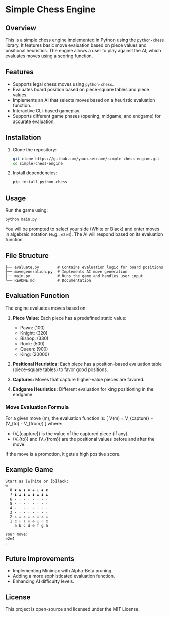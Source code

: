 # Simple Chess Engine

## Overview
This is a simple chess engine implemented in Python using the `python-chess` library. It features basic move evaluation based on piece values and positional heuristics. The engine allows a user to play against the AI, which evaluates moves using a scoring function.

## Features
- Supports legal chess moves using `python-chess`.
- Evaluates board position based on piece-square tables and piece values.
- Implements an AI that selects moves based on a heuristic evaluation function.
- Interactive CLI-based gameplay.
- Supports different game phases (opening, midgame, and endgame) for accurate evaluation.

## Installation

1. Clone the repository:
   ```sh
   git clone https://github.com/yourusername/simple-chess-engine.git
   cd simple-chess-engine
   ```
2. Install dependencies:
   ```sh
   pip install python-chess
   ```

## Usage

Run the game using:
```sh
python main.py
```
You will be prompted to select your side (White or Black) and enter moves in algebraic notation (e.g., `e2e4`). The AI will respond based on its evaluation function.

## File Structure
```
├── evaluate.py        # Contains evaluation logic for board positions
├── movegeneration.py  # Implements AI move generation
├── main.py            # Runs the game and handles user input
└── README.md          # Documentation
```

## Evaluation Function
The engine evaluates moves based on:
1. **Piece Value:** Each piece has a predefined static value:
   - Pawn: \(100\)
   - Knight: \(320\)
   - Bishop: \(330\)
   - Rook: \(500\)
   - Queen: \(900\)
   - King: \(20000\)

2. **Positional Heuristics:** Each piece has a position-based evaluation table (piece-square tables) to favor good positions.
3. **Captures:** Moves that capture higher-value pieces are favored.
4. **Endgame Heuristics:** Different evaluation for king positioning in the endgame.

### Move Evaluation Formula
For a given move \(m\), the evaluation function is:
\[
V(m) = V_{capture} + (V_{to} - V_{from})
\]
where:
- \(V_{capture}\) is the value of the captured piece (if any).
- \(V_{to}\) and \(V_{from}\) are the positional values before and after the move.

If the move is a promotion, it gets a high positive score.

## Example Game
```
Start as [w]hite or [b]lack:
w
  8 ♜ ♞ ♝ ♛ ♚ ♝ ♞ ♜
  7 ♟ ♟ ♟ ♟ ♟ ♟ ♟ ♟
  6 · · · · · · · ·
  5 · · · · · · · ·
  4 · · · · · · · ·
  3 · · · · · · · ·
  2 ♙ ♙ ♙ ♙ ♙ ♙ ♙ ♙
  1 ♖ ♘ ♗ ♕ ♔ ♗ ♘ ♖
    a b c d e f g h

Your move:
e2e4
...
```

## Future Improvements
- Implementing Minimax with Alpha-Beta pruning.
- Adding a more sophisticated evaluation function.
- Enhancing AI difficulty levels.

## License
This project is open-source and licensed under the MIT License.

